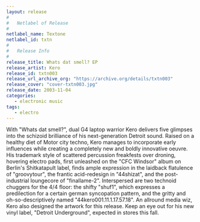 ```yaml
---
layout: release
#
#   Netlabel of Release
#
netlabel_name: Textone
netlabel_id: txtn
#
#   Release Info
#
release_title: Whats dat smell? EP
release_artist: Kero
release_id: txtn003
release_url_archive_org: "https://archive.org/details/txtn003"
release_cover: "cover-txtn003.jpg"
release_date: 2003-11-04
categories:
   - electronic music
tags:
   - electro
---
```

With "Whats dat smell?", dual G4 laptop warrior Kero delivers five glimpses into the schizoid brilliance of his next-generation Detroit sound. Raised on a healthy diet of Motor city techno, Kero manages to incorporate early influences while creating a completely new and boldly innovative oeuvre. His trademark style of scattered percussion freakfests over droning, hovering electro pads, first unleashed on the "CFC Windsor" album on Berlin's Shitkatapult label, finds ample expression in the laidback flatulence of "groovytour", the frantic acid-redesign in "44shizat", and the post-industrial loungecore of "finallame-2". Interspersed are two technoid chuggers for the 4/4 floor: the shifty "shuf1", which expresses a predilection for a certain german syncopation pattern, and the gritty and oh-so-descriptively named "44kero001.11.1.17.57.18". An allround media wiz, Kero also designed the artwork for this release. Keep an eye out for his new vinyl label, "Detroit Underground", expected in stores this fall.